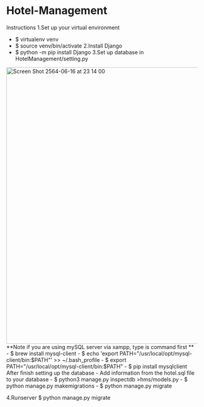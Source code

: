 # Hotel-Management

Instructions 
1.Set up your virtual environment 
  - $ virtualenv venv 
  - $ source venv/bin/activate
2.Install Django 
  - $ python -m pip install Django
3.Set up database in HotelManagement/setting.py 
<img width="726" alt="Screen Shot 2564-06-16 at 23 14 00" src="https://user-images.githubusercontent.com/48642147/122255660-8a27af80-cef8-11eb-8705-a745131faacc.png">
**Note if you are using mySQL server via xampp, type is command first **
  - $ brew install mysql-client
  - $ echo 'export PATH="/usr/local/opt/mysql-client/bin:$PATH"' >> ~/.bash_profile
  - $ export PATH="/usr/local/opt/mysql-client/bin:$PATH"
  - $ pip install mysqlclient
After finish setting up the database
  - Add information from the hotel.sql file to your database 
  - $ python3 manage.py inspectdb >hms/models.py
  - $ python manage.py makemigrations
  - $ python manage.py migrate

4.Runserver $ python manage.py migrate
